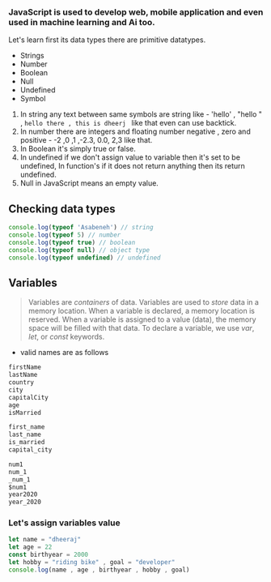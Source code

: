 
### JavaScript is used to develop web, mobile application and even used in machine learning and Ai too.

Let's learn first its data types there are primitive datatypes.

- Strings
- Number
- Boolean
- Null
- Undefined
- Symbol

1. In string any text between same symbols are string like - 'hello'  ,  "hello " , `hello there , this is dheerj ` like that even can use backtick.
2. In number there are integers and floating number negative , zero and positive - -2 ,0 ,1 ,-2.3, 0.0, 2,3 like that.
3. In Boolean it's simply true or false.
4. In undefined if we don't assign value to variable then it's set to be undefined, In function's if it does not return anything then its return undefined.
5. Null in JavaScript means an empty value.

## Checking data types 

```javascript
console.log(typeof 'Asabeneh') // string
console.log(typeof 5) // number
console.log(typeof true) // boolean
console.log(typeof null) // object type
console.log(typeof undefined) // undefined
```


## Variables

> Variables are _containers_ of data. Variables are used to _store_ data in a memory location. When a variable is declared, a memory location is reserved. When a variable is assigned to a value (data), the memory space will be filled with that data. To declare a variable, we use _var_, _let_, or _const_ keywords.

- valid names are as follows
 
```javascript
firstName
lastName
country
city
capitalCity
age
isMarried

first_name
last_name
is_married
capital_city

num1
num_1
_num_1
$num1
year2020
year_2020
```

### Let's assign variables value

```javascript
let name = "dheeraj"
let age = 22
const birthyear = 2000
let hobby = "riding bike" , goal = "developer"
console.log(name , age , birthyear , hobby , goal)
```
